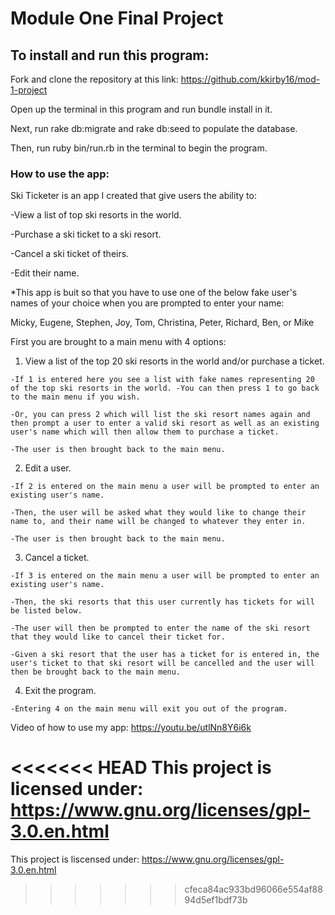 # Module One Final Project

## To install and run this program:

Fork and clone the repository at this link: https://github.com/kkirby16/mod-1-project

Open up the terminal in this program and run bundle install in it.

Next, run rake db:migrate and rake db:seed to populate the database.

Then, run ruby bin/run.rb in the terminal to begin the program.

### How to use the app:

Ski Ticketer is an app I created that give users the ability to: 

-View a list of top ski resorts in the world.

-Purchase a ski ticket to a ski resort.

-Cancel a ski ticket of theirs. 

-Edit their name.

*This app is buit so that you have to use one of the below fake user's names of your choice when you are prompted to enter your name:

Micky, Eugene, Stephen, Joy, Tom, Christina, Peter, Richard, Ben, or Mike

First you are brought to a main menu with 4 options: 

  1. View a list of the top 20 ski resorts in the world and/or purchase a ticket. 
  
    -If 1 is entered here you see a list with fake names representing 20 of the top ski resorts in the world. -You can then press 1 to go back to the main menu if you wish. 
    
    -Or, you can press 2 which will list the ski resort names again and then prompt a user to enter a valid ski resort as well as an existing user's name which will then allow them to purchase a ticket. 
    
    -The user is then brought back to the main menu.

  2. Edit a user. 
  
    -If 2 is entered on the main menu a user will be prompted to enter an existing user's name. 
    
    -Then, the user will be asked what they would like to change their name to, and their name will be changed to whatever they enter in.
    
    -The user is then brought back to the main menu.

  3. Cancel a ticket.
  
    -If 3 is entered on the main menu a user will be prompted to enter an existing user's name. 
    
    -Then, the ski resorts that this user currently has tickets for will be listed below. 
    
    -The user will then be prompted to enter the name of the ski resort that they would like to cancel their ticket for.
    
    -Given a ski resort that the user has a ticket for is entered in, the user's ticket to that ski resort will be cancelled and the user will then be brought back to the main menu.

  4. Exit the program. 
  
    -Entering 4 on the main menu will exit you out of the program. 

Video of how to use my app: https://youtu.be/utlNn8Y6i6k

<<<<<<< HEAD
This project is licensed under: https://www.gnu.org/licenses/gpl-3.0.en.html
=======
This project is liscensed under: https://www.gnu.org/licenses/gpl-3.0.en.html
>>>>>>> cfeca84ac933bd96066e554af8894d5ef1bdf73b
